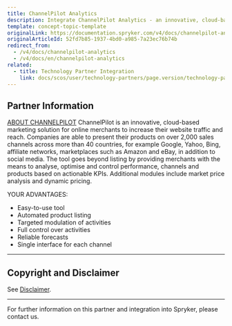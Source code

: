 ```yaml
---
title: ChannelPilot Analytics
description: Integrate ChannelPilot Analytics - an innovative, cloud-based marketing solution for online merchants to increase their website traffic and reach.
template: concept-topic-template
originalLink: https://documentation.spryker.com/v4/docs/channelpilot-analytics
originalArticleId: 52fd7b85-1937-4bd0-a985-7a23ec76b74b
redirect_from:
  - /v4/docs/channelpilot-analytics
  - /v4/docs/en/channelpilot-analytics
related:
  - title: Technology Partner Integration
    link: docs/scos/user/technology-partners/page.version/technology-partner-integration.html
---
```


## Partner Information
[ABOUT CHANNELPILOT](https://channelpilot.com) 
ChannelPilot is an innovative, cloud-based marketing solution for online merchants to increase their website traffic and reach. Companies are able to present their products on over 2,000 sales channels across more than 40 countries, for example Google, Yahoo, Bing, affiliate networks, marketplaces such as Amazon and eBay, in addition to social media. The tool goes beyond listing by providing merchants with the means to analyse, optimise and control performance, channels and products based on actionable KPIs. Additional modules include market price analysis and dynamic pricing. 

YOUR ADVANTAGES: 

* Easy-to-use tool
* Automated product listing
* Targeted modulation of activities
* Full control over activities
* Reliable forecasts
* Single interface for each channel 

---

## Copyright and Disclaimer

See [Disclaimer](https://github.com/spryker/spryker-documentation).

---
For further information on this partner and integration into Spryker, please contact us.

<div class="hubspot-form js-hubspot-form" data-portal-id="2770802" data-form-id="163e11fb-e833-4638-86ae-a2ca4b929a41" id="hubspot-1"></div>

